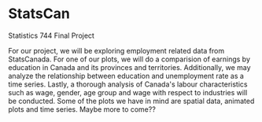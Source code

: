 # StatsCan
Statistics 744 Final Project

For our project, we will be exploring employment related data from StatsCanada. For one of our plots, we will do a comparision of earnings by education in Canada and its provinces and territories. Additionally, we may analyze the relationship between education and unemployment rate as a time series. Lastly, a thorough analysis of Canada's labour characteristics such as wage, gender, age group and wage with respect to industries will be conducted. Some of the plots we have in mind are spatial data, animated plots and time series. Maybe more to come??

